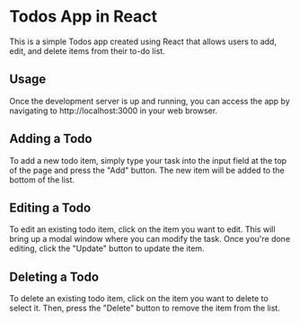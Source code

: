 # Todos App in React

This is a simple Todos app created using React that allows users to add, edit, and delete items from their to-do list.


## Usage
Once the development server is up and running, you can access the app by navigating to http://localhost:3000 in your web browser.

## Adding a Todo
To add a new todo item, simply type your task into the input field at the top of the page and press the "Add" button. The new item will be added to the bottom of the list.

## Editing a Todo
To edit an existing todo item, click on the item you want to edit. This will bring up a modal window where you can modify the task. Once you're done editing, click the "Update" button to update the item.

## Deleting a Todo
To delete an existing todo item, click on the item you want to delete to select it. Then, press the "Delete" button to remove the item from the list.
